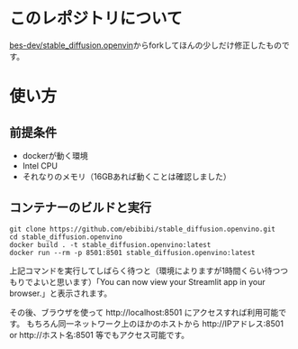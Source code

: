 # このレポジトリについて
[bes-dev/stable_diffusion.openvin](https://github.com/bes-dev/stable_diffusion.openvino)からforkしてほんの少しだけ修正したものです。

# 使い方
## 前提条件
- dockerが動く環境
- Intel CPU
- それなりのメモリ（16GBあれば動くことは確認しました）

## コンテナーのビルドと実行
```
git clone https://github.com/ebibibi/stable_diffusion.openvino.git
cd stable_diffusion.openvino
docker build . -t stable_diffusion.openvino:latest
docker run --rm -p 8501:8501 stable_diffusion.openvino:latest
```

上記コマンドを実行してしばらく待つと（環境によりますが1時間くらい待つつもりでよいと思います）「You can now view your Streamlit app in your browser.」と表示されます。

その後、ブラウザを使って http://localhost:8501 にアクセスすれば利用可能です。
もちろん同一ネットワーク上のほかのホストから http://IPアドレス:8501 or http://ホスト名:8501 等でもアクセス可能です。